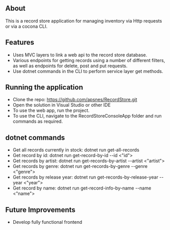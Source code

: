 ## About
This is a record store application for managing inventory via Http requests or via a cocona CLI.

## Features
- Uses MVC layers to link a web api to the record store database.
- Various endpoints for getting records using a number of different filters, as well as endpoints for
  delete, post and put requests.
- Use dotnet commands in the CLI to perform service layer  get methods.

## Running the application
- Clone the repo: https://github.com/apsnes/RecordStore.git
- Open the solution in Visual Studio or other IDE
- To use the web app, run the project.
- To use the CLI, navigate to the RecordStoreConsoleApp folder and run commands as required.

## dotnet commands
- Get all records currently in stock:
  dotnet run get-all-records
- Get record by id:
  dotnet run get-record-by-id --id <"id">
- Get records by artist:
  dotnet run get-records-by-artist --artist <"artist">
- Get records by genre:
  dotnet run get-records-by-genre --genre <"genre">
- Get records by release year:
  dotnet run get-records-by-release-year --year <"year">
- Get record by name:
  dotnet run get-record-info-by-name --name <"name">

## Future Improvements
- Develop fully functional frontend
